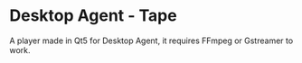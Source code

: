 # Desktop Agent - Tape
A player made in Qt5 for Desktop Agent, it requires FFmpeg or Gstreamer to work.
